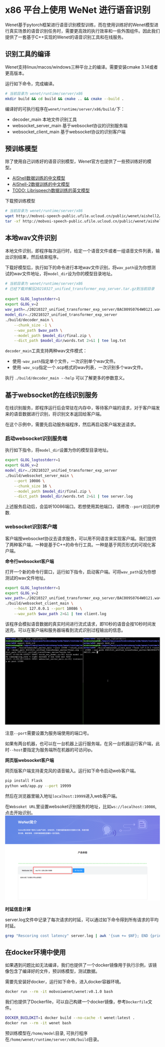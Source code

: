 # x86 平台上使用 WeNet 进行语音识别

Wenet基于pytorch框架进行语音识别模型训练，而在使用训练好的Wenet模型进行真实场景的语音识别任务时，需要更高效的执行效率和一些外围组件。因此我们提供了一套基于C++实现的Wenet的语音识别工具和在线服务。

## 识别工具的编译

Wenet支持linux/macos/windows三种平台上的编译。需要安装cmake 3.14或者更高版本。

运行如下命令，完成编译。
``` sh
# 当前目录为 wenet/runtime/server/x86
mkdir build && cd build && cmake .. && cmake --build .
```

编译好的可执行程序在`wenet/runtime/server/x86/build/`下：

* decoder_main 本地文件识别工具
* websocket_server_main 基于websocket协议的识别服务端
* websocket_client_main 基于websocket协议的识别客户端

## 预训练模型

除了使用自己训练好的语音识别模型，Wenet官方也提供了一些预训练好的模型。

* [AIShell数据训练的中文模型](http://mobvoi-speech-public.ufile.ucloud.cn/public/wenet/aishell/20210221_unified_transformer_server.tar.gz)
* [AIShell-2数据训练的中文模型](http://mobvoi-speech-public.ufile.ucloud.cn/public/wenet/aishell2/20210327_unified_transformer_exp_server.tar.gz)
* [TODO: Librispeech数据训练的英文模型](link)

下载预训练模型
``` sh
# 当前目录为 wenet/runtime/server/x86
wget http://mobvoi-speech-public.ufile.ucloud.cn/public/wenet/aishell2/20210327_unified_transformer_exp_server.tar.gz
tar -xf http://mobvoi-speech-public.ufile.ucloud.cn/public/wenet/aishell2/20210327_unified_transformer_exp_server.tar.gz
```


## 本地wav文件识别

本地文件识别，即程序每次运行时，给定一个语音文件或者一组语音文件列表，输出识别结果，然后结束程序。

下载好模型后，执行如下的命令进行本地wav文件识别，将`wav_path`设为你想测试的wav文件地址，将`model_dir`设为你的模型目录地址。

``` sh
# 当前目录为 wenet/runtime/server/x86
# 已经下载并解压20210327_unified_transformer_exp_server.tar.gz到当前目录

export GLOG_logtostderr=1
export GLOG_v=2
wav_path=./20210327_unified_transformer_exp_server/BAC009S0764W0121.wav
model_dir=./20210327_unified_transformer_exp_server
./build/decoder_main \
    --chunk_size -1 \
    --wav_path $wav_path \
    --model_path $model_dir/final.zip \
    --dict_path $model_dir/words.txt 2>&1 | tee log.txt
```

`decoder_main`工具支持两种wav文件模式：
 * 使用`-wav_path`指定单个文件，一次识别单个wav文件。
 * 使用`-wav_scp`指定一个.scp格式的wav列表，一次识别多个wav文件。


执行 `./build/decoder_main --help`  可以了解更多的参数意义。


## 基于websocket的在线识别服务

在线识别服务，即程序运行后会常驻在内存中，等待客户端的请求，对于客户端发来的语音数据进行识别，将识别文本返回给客户端。

在这个示例中，需要先启动服务端程序，然后再启动客户端发送请求。

### 启动websocket识别服务端

执行如下指令，将`model_dir`设置为你的模型目录地址。
``` sh
export GLOG_logtostderr=1
export GLOG_v=2
model_dir=./20210327_unified_transformer_exp_server
./build/websocket_server_main \
    --port 10086 \
    --chunk_size 16 \
    --model_path $model_dir/final.zip \
    --dict_path $model_dir/words.txt 2>&1 | tee server.log
```

上述服务启动后，会监听10086端口。若想使用其他端口，请修改`--port`对应的参数.

### websocket识别客户端

客户端按websocket协议去请求服务，可以用不同语言来实现客户端。我们提供了两种客户端，一种是基于C++的命令行工具。一种是基于网页形式的可视化客户端。

**命令行websocket客户端**

打开一个新的命令行窗口，运行如下指令，启动客户端。可将`wav_path`设为你想测试的wav文件地址。

```sh
export GLOG_logtostderr=1
export GLOG_v=2
wav_path=./20210327_unified_transformer_exp_server/BAC009S0764W0121.wav
./build/websocket_client_main \
    --host 127.0.0.1 --port 10086 \
    --wav_path $wav_path 2>&1 | tee client.log
```

该程序会模拟语音数据的真实时间进行流式请求，即10秒的语音会按10秒时间发送完。可以在客户端和服务器端看到流式识别过程输出的信息。


![Runtime server demo](../../../docs/images/runtime_server.gif)

注意`--port`需要设置为服务端使用的端口号。

如果有两台机器，也可以在一台机器上运行服务端，在另一台机器运行客户端，此时`--host`要指定为服务端所在机器的可访问ip。


**网页版websocket客户端**

网页版客户端支持麦克风的语音输入。运行如下命令启动web客户端。

``` sh
pip install Flask
python web/app.py --port 19999
```

然后在浏览器里输入地址`localhost:19999`进入web客户端。

在`Websoket URL`里设置websoket识别服务的地址，比如`ws://localhost:10086`, 点击开始识别。
![Runtime web](../../../docs/images/runtime_web.png)


**时延信息计算**

server.log文件中记录了每次请求的时延，可以通过如下命令得到所有请求的平均时延。
``` sh
grep "Rescoring cost latency" server.log | awk '{sum += $NF}; END {print sum/NR}'
```


## 在docker环境中使用

如果遇到问题比如无法编译，我们也提供了一个docker镜像用于执行示例，该镜像包含了编译好的文件，预训练模型，测试数据。

需要先安装好docker，运行如下命令，进入docker容器环境。

``` sh
docker run --rm -it mobvoiwenet/wenet:v0.1.0 bash
```

我们也提供了Dockerfile，可以自己构建一个docker镜像，参考`Dockerfile`文件。
``` sh
DOCKER_BUILDKIT=1 docker build --no-cache -t wenet:latest .
docker run --rm -it wenet bash
```

预训练模型在`/home/model`目录, 可执行程序在`/home/wenet/runtime/server/x86/build`目录。

